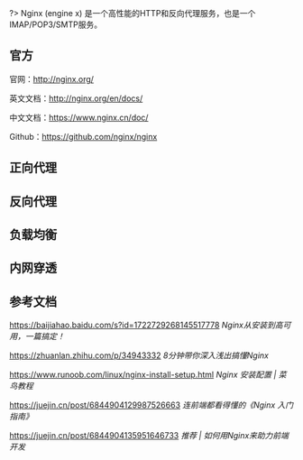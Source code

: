 ?> Nginx (engine x) 是一个高性能的HTTP和反向代理服务，也是一个IMAP/POP3/SMTP服务。

## 官方

官网：http://nginx.org/

英文文档：http://nginx.org/en/docs/

中文文档：https://www.nginx.cn/doc/

Github：https://github.com/nginx/nginx

## 正向代理

## 反向代理

## 负载均衡

## 内网穿透

## 参考文档

https://baijiahao.baidu.com/s?id=1722729268145517778 *Nginx从安装到高可用，一篇搞定！*

https://zhuanlan.zhihu.com/p/34943332 *8分钟带你深入浅出搞懂Nginx*

https://www.runoob.com/linux/nginx-install-setup.html *Nginx 安装配置 | 菜鸟教程*

https://juejin.cn/post/6844904129987526663 *连前端都看得懂的《Nginx 入门指南》*

https://juejin.cn/post/6844904135951646733 *推荐 | 如何用Nginx来助力前端开发*
